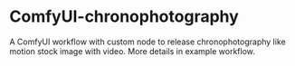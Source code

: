 # ComfyUI-chronophotography
A ComfyUI workflow with custom node to release chronophotography like motion stock image with video.
More details in example workflow.